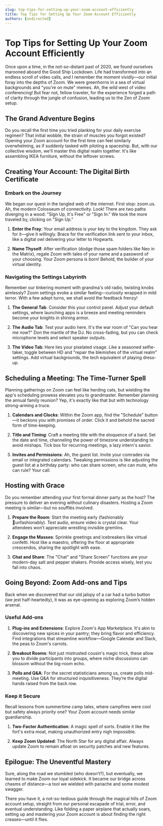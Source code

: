 ```yaml
---
slug: top-tips-for-setting-up-your-zoom-account-efficiently
title: Top Tips for Setting Up Your Zoom Account Efficiently
authors: [undirected]
---
```



# Top Tips for Setting Up Your Zoom Account Efficiently

Once upon a time, in the not-so-distant past of 2020, we found ourselves marooned aboard the Good Ship Lockdown. Life had transformed into an endless scroll of video calls, and I remember the moment vividly—our initial foray into the depths of Zoom. We were greenhorns in a sea of virtual backgrounds and "you're on mute" memes. Ah, the wild west of video conferencing! But fear not, fellow traveler, for the experience forged a path of clarity through the jungle of confusion, leading us to the Zen of Zoom setup.

## The Grand Adventure Begins

Do you recall the first time you tried planking for your daily exercise regimen? That initial wobble, the strain of muscles you forgot existed? Opening your Zoom account for the first time can feel similarly overwhelming, as if suddenly tasked with piloting a spaceship. But, with our collective wisdom, we'll master this digital realm together. It's like assembling IKEA furniture, without the leftover screws.

## Creating Your Account: The Digital Birth Certificate

### Embark on the Journey

We began our quest in the tangled web of the internet. First stop: zoom.us. Ah, the modern Colosseum of connectivity. Look! There are two paths diverging in a wood: "Sign Up, It's Free" or "Sign In." We took the more traveled by, clicking on "Sign Up."

1. **Enter the Fray**: Your email address is your key to the kingdom. They ask for it—give it willingly. Brace for the verification link sent to your inbox, like a digital owl delivering your letter to Hogwarts.

2. **Name Thyself**: After verification (dodge those spam folders like Neo in the Matrix), regale Zoom with tales of your name and a password of your choosing. Your Zoom persona is born! Behold, the builder of your virtual identity.

### Navigating the Settings Labyrinth

Remember our tinkering moment with grandma's old radio, twisting knobs aimlessly? Zoom settings evoke a similar feeling—curiosity wrapped in mild terror. With a few adept turns, we shall avoid the feedback frenzy!

1. **The General Tab**: Consider this your control panel. Adjust your default settings, where launching apps is a breeze and meeting reminders become your knights in shining armor.

2. **The Audio Tab**: Test your audio here. It's the war room of "Can you hear me now?" Don the mantle of the DJ. No cross-fading, but you can check microphone levels and select speaker outputs.

3. **The Video Tab**: Here lies your pixelated visage. Like a seasoned selfie-taker, toggle between HD and "repair the blemishes of the virtual realm" settings. Add virtual backgrounds, the tech equivalent of playing dress-up.

## Scheduling a Meeting: The Time-Turner Spell

Planning gatherings on Zoom can feel like herding cats, but wielding the app's scheduling prowess elevates you to grandmaster. Remember planning the annual family reunion? Yep, it's exactly like that but with technology strong-arming a truce.

1. **Calendars and Clocks**: Within the Zoom app, find the "Schedule" button—it beckons you with promises of order. Click it and behold the sacred form of time-keeping.

2. **Title and Timing**: Craft a meeting title with the eloquence of a bard. Set the date and time, channeling the power of timezone understanding to avoid mishaps. Tick box for recurring meetings, a lazy intern's savior.

3. **Invites and Permissions**: Ah, the guest list. Invite your comrades via email or integrated calendars. Tweaking permissions is like adjusting the guest list at a birthday party: who can share screen, who can mute, who can rule? Your call.

## Hosting with Grace

Do you remember attending your first formal dinner party as the host? The pressure to deliver an evening without culinary disasters. Hosting a Zoom meeting is similar—but no soufflés involved.

1. **Prepare the Room**: Start the meeting early (fashionably unfashionably). Test audio, ensure video is crystal clear. Your attendees won’t appreciate wrestling invisible gremlins.

2. **Engage the Masses**: Sprinkle greetings and icebreakers like virtual confetti. Host like a maestro, offering the floor at appropriate crescendos, sharing the spotlight with ease.

3. **Chat and Share**: The "Chat" and "Share Screen" functions are your modern-day salt and pepper shakers. Provide access wisely, lest you fall into chaos.

## Going Beyond: Zoom Add-ons and Tips

Back when we discovered that our old jalopy of a car had a turbo button (we jest half-heartedly), it was as eye-opening as exploring Zoom’s hidden arsenal.

### Useful Add-ons

1. **Plug-ins and Extensions**: Explore Zoom's App Marketplace. It's akin to discovering new spices in your pantry; they bring flavor and efficiency. Find integrations that streamline workflow—Google Calendar and Slack, the peas to Zoom's carrots.

2. **Breakout Rooms**: Not just mistrusted cousin's magic trick, these allow you to divide participants into groups, where niche discussions can blossom without the big-room echo.

3. **Polls and Q&A**: For the secret statisticians among us, create polls mid-meeting. Use Q&A for structured inquisitiveness. They’re the digital hands raised from the back row.

### Keep it Secure

Recall lessons from summertime camp tales, where campfires were cool but safety always priority one? Your Zoom account needs similar guardianship.

1. **Two-Factor Authentication**: A magic spell of sorts. Enable it like the fort's extra moat, making unauthorized entry nigh impossible.

2. **Keep Zoom Updated**: The North Star for any digital affair. Always update Zoom to remain afloat on security patches and new features.

## Epilogue: The Uneventful Mastery

Sure, along the road we stumbled (who doesn’t?), but eventually, we learned to make Zoom our loyal sidekick. It became our bridge across chasms of distance—a tool we wielded with panache and some modest swagger.

There you have it, a not-so-tedious guide through the magical hills of Zoom account setup, straight from our personal escapade of trial, error, and eventual understanding. Like folding a paper airplane that actually soars, setting up and mastering your Zoom account is about finding the right creases—until it flies.